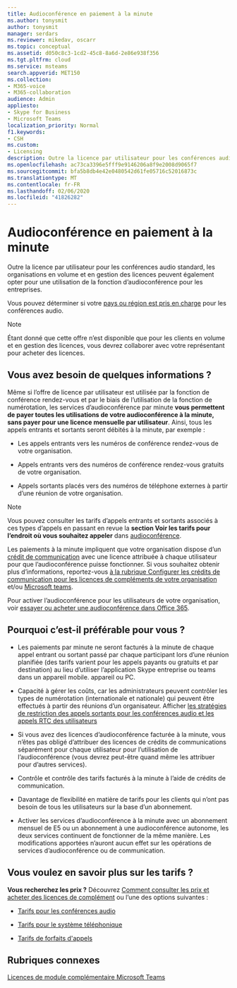 ```yaml
---
title: Audioconférence en paiement à la minute
ms.author: tonysmit
author: tonysmit
manager: serdars
ms.reviewer: mikedav, oscarr
ms.topic: conceptual
ms.assetid: d050c8c3-1cd2-45c8-8a6d-2e86e938f356
ms.tgt.pltfrm: cloud
ms.service: msteams
search.appverid: MET150
ms.collection:
- M365-voice
- M365-collaboration
audience: Admin
appliesto:
- Skype for Business
- Microsoft Teams
localization_priority: Normal
f1.keywords:
- CSH
ms.custom:
- Licensing
description: Outre la licence par utilisateur pour les conférences audio standard, les organisations qui utilisent le programme de licence en volume Microsoft peuvent également choisir une proposée à la minute pour activer les fonctionnalités de conférence audio de leur organisation.
ms.openlocfilehash: ac73ca3396e5fff9e9146206a8f9e2008d9065f7
ms.sourcegitcommit: bfa5b8db4e42e0480542d61fe05716c52016873c
ms.translationtype: MT
ms.contentlocale: fr-FR
ms.lasthandoff: 02/06/2020
ms.locfileid: "41826282"
---
```

# <a name="audio-conferencing-pay-per-minute"></a>Audioconférence en paiement à la minute

Outre la licence par utilisateur pour les conférences audio standard, les organisations en volume et en gestion des licences peuvent également opter pour une utilisation de la fonction d’audioconférence pour les entreprises.
  

Vous pouvez déterminer si votre [pays ou région est pris en charge](country-and-region-availability-for-audio-conferencing-and-calling-plans/country-and-region-availability-for-audio-conferencing-and-calling-plans.md) pour les conférences audio.

  
> [!NOTE]
> Étant donné que cette offre n’est disponible que pour les clients en volume et en gestion des licences, vous devrez collaborer avec votre représentant pour acheter des licences. 
  
## <a name="need-some-details"></a>Vous avez besoin de quelques informations ?

Même si l’offre de licence par utilisateur est utilisée par la fonction de conférence rendez-vous et par le biais de l’utilisation de la fonction de numérotation, les services d’audioconférence par minute **vous permettent de payer toutes les utilisations de votre audioconférence à la minute, sans payer pour une licence mensuelle par utilisateur**. Ainsi, tous les appels entrants et sortants seront débités à la minute, par exemple :
  
- Les appels entrants vers les numéros de conférence rendez-vous de votre organisation.
    
- Appels entrants vers des numéros de conférence rendez-vous gratuits de votre organisation.
    
- Appels sortants placés vers des numéros de téléphone externes à partir d’une réunion de votre organisation.
    
> [!NOTE]
> Vous pouvez consulter les tarifs d’appels entrants et sortants associés à ces types d’appels en passant en revue la **section Voir les tarifs pour l’endroit où vous souhaitez appeler** dans [audioconférence](https://products.office.com/microsoft-teams/online-meeting-solutions#Rates).
  
Les paiements à la minute impliquent que votre organisation dispose d’un [crédit de communication](what-are-communications-credits.md) avec une licence attribuée à chaque utilisateur pour que l’audioconférence puisse fonctionner. Si vous souhaitez obtenir plus d’informations, reportez-vous [à la rubrique Configurer les crédits de communication pour les licences de compléments de votre organisation](set-up-communications-credits-for-your-organization.md) et/ou [Microsoft teams](teams-add-on-licensing/microsoft-teams-add-on-licensing.md).
  
Pour activer l’audioconférence pour les utilisateurs de votre organisation, voir [essayer ou acheter une audioconférence dans Office 365](try-or-purchase-audio-conferencing-in-office-365-for-teams.md).

## <a name="why-is-it-best-for-you"></a>Pourquoi c’est-il préférable pour vous ?

- Les paiements par minute ne seront facturés à la minute de chaque appel entrant ou sortant passé par chaque participant lors d’une réunion planifiée (des tarifs varient pour les appels payants ou gratuits et par destination) au lieu d’utiliser l’application Skype entreprise ou teams dans un appareil mobile. appareil ou PC.

- Capacité à gérer les coûts, car les administrateurs peuvent contrôler les types de numérotation (internationale et nationale) qui peuvent être effectués à partir des réunions d’un organisateur. Afficher [les stratégies de restriction des appels sortants pour les conférences audio et les appels RTC des utilisateurs](/microsoftteams/outbound-calling-restriction-policies)

- Si vous avez des licences d’audioconférence facturée à la minute, vous n’êtes pas obligé d’attribuer des licences de crédits de communications séparément pour chaque utilisateur pour l’utilisation de l’audioconférence (vous devrez peut-être quand même les attribuer pour d’autres services).

- Contrôle et contrôle des tarifs facturés à la minute à l’aide de crédits de communication.

- Davantage de flexibilité en matière de tarifs pour les clients qui n’ont pas besoin de tous les utilisateurs sur la base d’un abonnement. 

- Activer les services d’audioconférence à la minute avec un abonnement mensuel de E5 ou un abonnement à une audioconférence autonome, les deux services continuent de fonctionner de la même manière. Les modifications apportées n’auront aucun effet sur les opérations de services d’audioconférence ou de communication.
  
## <a name="want-to-find-out-more-about-pricing"></a>Vous voulez en savoir plus sur les tarifs ?

 **Vous recherchez les prix ?** Découvrez [Comment consulter les prix et acheter des licences de complément](teams-add-on-licensing/microsoft-teams-add-on-licensing.md#bkmk_how) ou l’une des options suivantes :
  
- [Tarifs pour les conférences audio](https://products.office.com/skype-for-business/audio-conferencing#Requirements)
    
- [Tarifs pour le système téléphonique](https://products.office.com/skype-for-business/phone-system#Requirements)
    
- [Tarifs de forfaits d'appels](https://products.office.com/skype-for-business/pstn-calling-plans#requirements)
    
## <a name="related-topics"></a>Rubriques connexes
  
[Licences de module complémentaire Microsoft Teams](teams-add-on-licensing/microsoft-teams-add-on-licensing.md)
  
  
 
